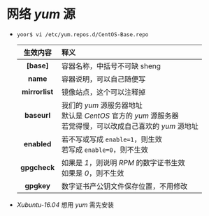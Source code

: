 # 网络 *yum* 源

- `yoor$ vi /etc/yum.repos.d/CentOS-Base.repo`

    | 生效内容 | 释义 |
    | :---: | :--- |
    | **[base]** | 容器名称，中括号不可缺 sheng |
    | **name** | 容器说明，可以自己随便写 |
    | **mirrorlist** | 镜像站点，这个可以注释掉 |
    | **baseurl** | 我们的 *yum* 源服务器地址<br>默认是 *CentOS* 官方的 *yum* 源服务器<br>若觉得慢，可以改成自己喜欢的 *yum* 源地址 |
    | **enabled** | 若不写或写成 `enable=1`，则生效<br>若写成 `enable=0`，则不生效 |
    | **gpgcheck** | 如果是 *1*，则说明 *RPM* 的数字证书生效<br>如果是 *0*，则不生效 |
    | **gpgkey** | 数字证书产公钥文件保存位置，不用修改 |

- *Xubuntu-16.04* 想用 *yum* 需先安装